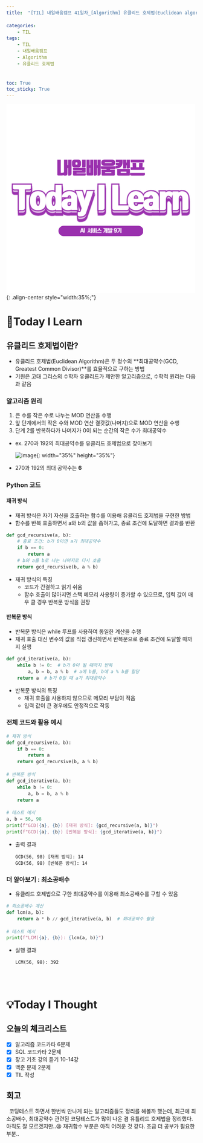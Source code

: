 ```yaml
---
title:  "[TIL] 내일배움캠프 41일차_[Algorithm] 유클리드 호제법(Euclidean algorithm)" 

categories: 
    - TIL
tags: 
    - TIL
    - 내일배움캠프
    - Algorithm
    - 유클리드 호제법


toc: True
toc_sticky: True
---
```


![TIL](/assets/images/TIL2.png){: .align-center style="width:35%;"}

# 👀Today I Learn
## 유클리드 호제법이란?

- 유클리드 호제법(Euclidean Algorithm)은 두 정수의 **최대공약수(GCD, Greatest Common Divisor)**를 효율적으로 구하는 방법
- 기원은 고대 그리스의 수학자 유클리드가 제안한 알고리즘으로, 수학적 원리는 다음과 같음

### 알고리즘 원리

1. 큰 수를 작은 수로 나누는 MOD 연산을 수행
2. 앞 단계에서의 작은 수와 MOD 연산 결괏값(나머지)으로 MOD 연산을 수행
3. 단계 2를 반복하다가 나머지가 0이 되는 순간의 작은 수가 최대공약수


- ex. 270과 192의 최대공약수를 유클리드 호제법으로 찾아보기
    
    ![image](https://github.com/user-attachments/assets/fb800618-5efa-4ab4-85a4-b9a121cbdd42){: width="35%" height="35%"}
    
- 270과 192의 최대 공약수는 **6**

### Python 코드

<h4> 재귀 방식 </h4>

- 재귀 방식은 자기 자신을 호출하는 함수를 이용해 유클리드 호제법을 구현한 방법
- 함수를 반복 호출하면서 a와 b의 값을 좁혀가고, 종료 조건에 도달하면 결과를 반환
```python
def gcd_recursive(a, b):
    # 종료 조건: b가 0이면 a가 최대공약수
    if b == 0: 
        return a
    # b와 a를 b로 나눈 나머지로 다시 호출
    return gcd_recursive(b, a % b)  
```

- 재귀 방식의 특징
  - 코드가 간결하고 읽기 쉬움
  - 함수 호출이 많아지면 스택 메모리 사용량이 증가할 수 있으므로, 입력 값이 매우 클 경우 반복문 방식을 권장


<h4> 반복문 방식 </h4>

- 반복문 방식은 while 루프를 사용하여 동일한 계산을 수행
- 재귀 호출 대신 변수의 값을 직접 갱신하면서 반복문으로 종료 조건에 도달할 때까지 실행
```python
def gcd_iterative(a, b):
    while b != 0:  # b가 0이 될 때까지 반복
        a, b = b, a % b  # a에 b를, b에 a % b를 할당
    return a  # b가 0일 때 a가 최대공약수
```

- 반복문 방식의 특징
  - 재귀 호출을 사용하지 않으므로 메모리 부담이 적음
  - 입력 값이 큰 경우에도 안정적으로 작동



### 전체 코드와 활용 예시

```python
# 재귀 방식
def gcd_recursive(a, b):
    if b == 0:
        return a
    return gcd_recursive(b, a % b)

# 반복문 방식
def gcd_iterative(a, b):
    while b != 0:
        a, b = b, a % b
    return a

# 테스트 예시
a, b = 56, 98
print(f"GCD({a}, {b}) [재귀 방식]: {gcd_recursive(a, b)}")
print(f"GCD({a}, {b}) [반복문 방식]: {gcd_iterative(a, b)}")
```

- 출력 결과
    ```
    GCD(56, 98) [재귀 방식]: 14
    GCD(56, 98) [반복문 방식]: 14
    ```

### 더 알아보기 : 최소공배수

- 유클리드 호제법으로 구한 최대공약수를 이용해 최소공배수를 구할 수 있음

```python
# 최소공배수 계산
def lcm(a, b):
    return a * b // gcd_iterative(a, b)  # 최대공약수 활용

# 테스트 예시
print(f"LCM({a}, {b}): {lcm(a, b)}")
```

- 실행 결과
    ```
    LCM(56, 98): 392
    ```

<br>
<br>

# 💡Today I Thought

## 오늘의 체크리스트
- [x] 알고리즘 코드카타 6문제
- [x] SQL 코드카타 2문제
- [x] 장고 기초 강의 듣기 10-14강
- [x] 백준 문제 2문제
- [x] TIL 작성 

## 회고
&nbsp; 코딩테스트 하면서 한번씩 만나게 되는 알고리즘들도 정리를 해볼까 했는데, 최근에 최소공배수, 최대공약수 관련된 코딩테스트가 많이 나온 겸 유틀리드 호제법을 정리했다. 아직도 잘 모르겠지만..😫 재귀함수 부분은 아직 어려운 것 같다. 조금 더 공부가 필요한 부분..